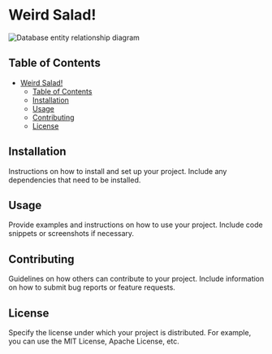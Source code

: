 
# Weird Salad!

![Database entity relationship diagram](documentation/ERD.png)


## Table of Contents

- [Weird Salad!](#weird-salad)
  - [Table of Contents](#table-of-contents)
  - [Installation](#installation)
  - [Usage](#usage)
  - [Contributing](#contributing)
  - [License](#license)


## Installation

Instructions on how to install and set up your project. Include any dependencies that need to be installed.

## Usage

Provide examples and instructions on how to use your project. Include code snippets or screenshots if necessary.

## Contributing

Guidelines on how others can contribute to your project. Include information on how to submit bug reports or feature requests.

## License

Specify the license under which your project is distributed. For example, you can use the MIT License, Apache License, etc.
